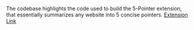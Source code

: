 The codebase highlights the code used to build the 5-Pointer extension, that essentially summarizes any website into 5 concise pointers.
[Extension Link](https://example.com)
